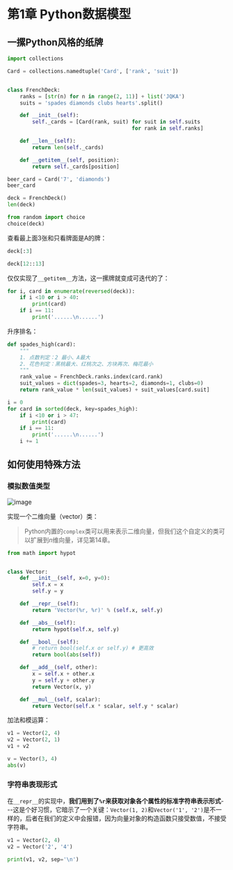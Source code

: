 # 第1章 Python数据模型
## 一摞Python风格的纸牌

```python
import collections

Card = collections.namedtuple('Card', ['rank', 'suit'])


class FrenchDeck:
    ranks = [str(n) for n in range(2, 11)] + list('JQKA')
    suits = 'spades diamonds clubs hearts'.split()

    def __init__(self):
        self._cards = [Card(rank, suit) for suit in self.suits
                                        for rank in self.ranks]

    def __len__(self):
        return len(self._cards)

    def __getitem__(self, position):
        return self._cards[position]
```

```python
beer_card = Card('7', 'diamonds')
beer_card
```

```python
deck = FrenchDeck()
len(deck)
```

```python
from random import choice
choice(deck)
```

查看最上面3张和只看牌面是A的牌：

```python
deck[:3]
```

```python
deck[12::13]
```

仅仅实现了`__getitem__`方法，这一摞牌就变成可迭代的了：

```python
for i, card in enumerate(reversed(deck)):
    if i <10 or i > 40:
        print(card)
    if i == 11:
        print('......\n......')
```

升序排名：

```python
def spades_high(card):
    """
    1. 点数判定：2 最小、A最大
    2. 花色判定：黑桃最大、红桃次之、方块再次、梅花最小
    """
    rank_value = FrenchDeck.ranks.index(card.rank)
    suit_values = dict(spades=3, hearts=2, diamonds=1, clubs=0)
    return rank_value * len(suit_values) + suit_values[card.suit]
```

```python
i = 0
for card in sorted(deck, key=spades_high):
    if i <10 or i > 47:
        print(card)
    if i == 11:
        print('......\n......')
    i += 1
```

## 如何使用特殊方法
### 模拟数值类型

![image](http://static.zybuluo.com/AustinMxnet/iyahey7fown74bnzvbom0o6r/image.png)

实现一个二维向量（vector）类：

> Python内置的`complex`类可以用来表示二维向量，但我们这个自定义的类可以扩展到$n$维向量，详见第14章。

```python
from math import hypot


class Vector:
    def __init__(self, x=0, y=0):
        self.x = x
        self.y = y

    def __repr__(self):
        return 'Vector(%r, %r)' % (self.x, self.y)

    def __abs__(self):
        return hypot(self.x, self.y)

    def __bool__(self):
        # return bool(self.x or self.y) # 更高效
        return bool(abs(self))

    def __add__(self, other):
        x = self.x + other.x
        y = self.y + other.y
        return Vector(x, y)

    def __mul__(self, scalar):
        return Vector(self.x * scalar, self.y * scalar)
```

加法和模运算：

```python
v1 = Vector(2, 4)
v2 = Vector(2, 1)
v1 + v2
```

```python
v = Vector(3, 4)
abs(v)
```

### 字符串表现形式


在`__repr__`的实现中，**我们用到了`%r`来获取对象各个属性的标准字符串表示形式**---这是个好习惯，它暗示了一个关键：`Vector(1, 2)`和`Vector('1', '2')`是不一样的，后者在我们的定义中会报错，因为向量对象的构造函数只接受数值，不接受字符串。

```python
v1 = Vector(2, 4)
v2 = Vector('2', '4')

print(v1, v2, sep='\n')
```
